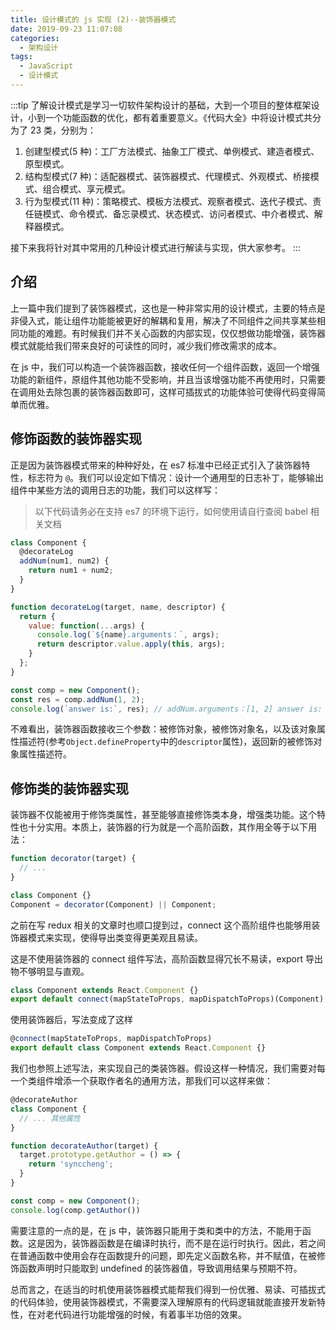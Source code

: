 ```yaml
---
title: 设计模式的 js 实现 (2)--装饰器模式
date: 2019-09-23 11:07:08
categories: 
  - 架构设计
tags: 
  - JavaScript
  - 设计模式
---
```


:::tip
了解设计模式是学习一切软件架构设计的基础，大到一个项目的整体框架设计，小到一个功能函数的优化，都有着重要意义。《代码大全》中将设计模式共分为了 23 类，分别为：

1. 创建型模式(5 种)：工厂方法模式、抽象工厂模式、单例模式、建造者模式、原型模式。
2. 结构型模式(7 种)：适配器模式、装饰器模式、代理模式、外观模式、桥接模式、组合模式、享元模式。
3. 行为型模式(11 种)：策略模式、模板方法模式、观察者模式、迭代子模式、责任链模式、命令模式、备忘录模式、状态模式、访问者模式、中介者模式、解释器模式。

接下来我将针对其中常用的几种设计模式进行解读与实现，供大家参考。
:::

## 介绍

上一篇中我们提到了装饰器模式，这也是一种非常实用的设计模式，主要的特点是非侵入式，能让组件功能能被更好的解耦和复用，解决了不同组件之间共享某些相同功能的难题。有时候我们并不关心函数的内部实现，仅仅想做功能增强，装饰器模式就能给我们带来良好的可读性的同时，减少我们修改需求的成本。

在 js 中，我们可以构造一个装饰器函数，接收任何一个组件函数，返回一个增强功能的新组件，原组件其他功能不受影响，并且当该增强功能不再使用时，只需要在调用处去除包裹的装饰器函数即可，这样可插拔式的功能体验可使得代码变得简单而优雅。

<!-- more -->

## 修饰函数的装饰器实现

正是因为装饰器模式带来的种种好处，在 es7 标准中已经正式引入了装饰器特性，标志符为 `@`。我们可以设定如下情况：设计一个通用型的日志补丁，能够输出组件中某些方法的调用日志的功能，我们可以这样写：

> 以下代码请务必在支持 es7 的环境下运行，如何使用请自行查阅 babel 相关文档

```js
class Component {
  @decorateLog
  addNum(num1, num2) {
    return num1 + num2;
  }
}

function decorateLog(target, name, descriptor) {
  return {
    value: function(...args) {
      console.log(`${name}.arguments：`, args);
      return descriptor.value.apply(this, args);
    }
  };
}

const comp = new Component();
const res = comp.addNum(1, 2);
console.log(`answer is:`, res); // addNum.arguments：[1, 2] answer is: 3
```

不难看出，装饰器函数接收三个参数：被修饰对象，被修饰对象名，以及该对象属性描述符(参考`Object.defineProperty`中的`descriptor`属性)，返回新的被修饰对象属性描述符。

## 修饰类的装饰器实现

装饰器不仅能被用于修饰类属性，甚至能够直接修饰类本身，增强类功能。这个特性也十分实用。本质上，装饰器的行为就是一个高阶函数，其作用全等于以下用法：

```js
function decorator(target) {
  // ...
}

class Component {}
Component = decorator(Component) || Component;
```

之前在写 redux 相关的文章时也顺口提到过，connect 这个高阶组件也能够用装饰器模式来实现，使得导出类变得更美观且易读。

这是不使用装饰器的 connect 组件写法，高阶函数显得冗长不易读，export 导出物不够明显与直观。

```js
class Component extends React.Component {}
export default connect(mapStateToProps, mapDispatchToProps)(Component);
```

使用装饰器后，写法变成了这样

```js
@connect(mapStateToProps, mapDispatchToProps)
export default class Component extends React.Component {}
```

我们也参照上述写法，来实现自己的类装饰器。假设这样一种情况，我们需要对每一个类组件增添一个获取作者名的通用方法，那我们可以这样来做：

```js
@decorateAuthor
class Component {
  // ... 其他属性
}

function decorateAuthor(target) {
  target.prototype.getAuthor = () => {
    return 'synccheng';
  }
}

const comp = new Component();
console.log(comp.getAuthor())
```

需要注意的一点的是，在 js 中，装饰器只能用于类和类中的方法，不能用于函数。这是因为，装饰器函数是在编译时执行，而不是在运行时执行。因此，若之间在普通函数中使用会存在函数提升的问题，即先定义函数名称，并不赋值，在被修饰函数声明时只能取到 undefined 的装饰器值，导致调用结果与预期不符。

总而言之，在适当的时机使用装饰器模式能帮我们得到一份优雅、易读、可插拔式的代码体验，使用装饰器模式，不需要深入理解原有的代码逻辑就能直接开发新特性，在对老代码进行功能增强的时候，有着事半功倍的效果。
